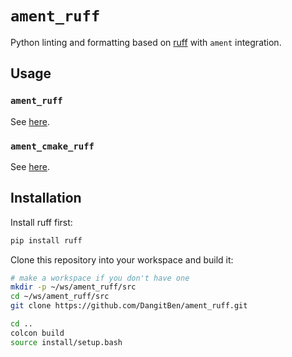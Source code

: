 # `ament_ruff`

Python linting and formatting based on [ruff](https://github.com/astral-sh/ruff) with `ament` integration.

## Usage

### `ament_ruff`

See [here](ament_ruff/doc/index.rst).

### `ament_cmake_ruff`

See [here](ament_cmake_ruff/doc/index.rst).

## Installation

Install ruff first:

```bash
pip install ruff
```

Clone this repository into your workspace and build it:

```bash
# make a workspace if you don't have one
mkdir -p ~/ws/ament_ruff/src
cd ~/ws/ament_ruff/src
git clone https://github.com/DangitBen/ament_ruff.git

cd ..
colcon build
source install/setup.bash
```